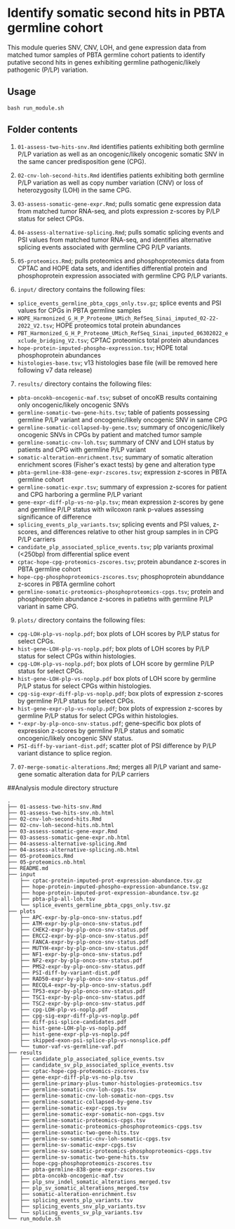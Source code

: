 # Identify somatic second hits in PBTA germline cohort

This module queries SNV, CNV, LOH, and gene expression data from matched tumor samples of PBTA germline cohort patients to identify putative second hits in genes exhibiting germline pathogenic/likely pathogenic (P/LP) variation. 

## Usage

`bash run_module.sh`

## Folder contents

1. `01-assess-two-hits-snv.Rmd` identifies patients exhibiting both germline P/LP variation as well as an oncogenic/likely oncogenic somatic SNV in the same cancer predisposition gene (CPG). 

2. `02-cnv-loh-second-hits.Rmd` identifies patients exhibiting both germline P/LP variation as well as copy number variation (CNV) or loss of heterozygosity (LOH) in the same CPG. 

3. `03-assess-somatic-gene-expr.Rmd`; pulls somatic gene expression data from matched tumor RNA-seq, and plots expression z-scores by P/LP status for select CPGs. 

4. `04-assess-alternative-splicing.Rmd`; pulls somatic splicing events and PSI values from matched tumor RNA-seq, and identifies alternative splicing events associated with germline CPG P/LP variants. 

5. `05-proteomics.Rmd`; pulls proteomics and phosphoproteomics data from CPTAC and HOPE data sets, and identifies differential protein and phosphoprotein expression associated with germline CPG P/LP variants. 

6. `input/` directory contains the following files: 
  - `splice_events_germline_pbta_cpgs_only.tsv.gz`; splice events and PSI values for CPGs in PBTA germline samples
  - `HOPE_Harmonized_G_H_P_Proteome_UMich_RefSeq_Sinai_imputed_02-22-2022_V2.tsv`; HOPE proteomics total protein abundances
  - `PBT_Harmonized_G_H_P_Proteome_UMich_RefSeq_Sinai_imputed_06302022_exclude_bridging_V2.tsv`; CPTAC proteomics total protein abundances
  - `hope-protein-imputed-phospho-expression.tsv`; HOPE total phosphoprotein abundances 
  - `histologies-base.tsv`; v13 histologies base file (will be removed here following v7 data release)

7. `results/` directory contains the following files: 
  - `pbta-oncokb-oncogenic-maf.tsv`; subset of oncoKB results containing only oncogenic/likely oncogenic SNVs
  - `germline-somatic-two-gene-hits.tsv`; table of patients possessing germline P/LP variant and oncogenic/likely oncogenic SNV in same CPG
  - `germline-somatic-collapsed-by-gene.tsv`; summary of oncogenic/likely oncogenic SNVs in CPGs by patient and matched tumor sample
  - `germline-somatic-cnv-loh.tsv`; summary of CNV and LOH status by patients and CPG with germline P/LP variant
  - `somatic-alteration-enrichment.tsv`; summary of somatic alteration enrichment scores (Fisher's exact tests) by gene and alteration type
  - `pbta-germline-838-gene-expr-zscores.tsv`; expression z-scores in PBTA germline cohort
  - `germline-somatic-expr.tsv`; summary of expression z-scores for patient and CPG harboring a germline P/LP variant
  - `gene-expr-diff-plp-vs-no-plp.tsv`; mean expression z-scores by gene and germline P/LP status with wilcoxon rank p-values assessing significance of difference  
  - `splicing_events_plp_variants.tsv`; splicing events and PSI values, z-scores, and differences relative to other hist group samples in in CPG P/LP carriers
  - `candidate_plp_associated_splice_events.tsv`; plp variants proximal (<250bp) from differential splice event
  - `cptac-hope-cpg-proteomics-zscores.tsv`; protein abundance z-scores in PBTA germline cohort
  - `hope-cpg-phosphoproteomics-zscores.tsv`; phosphoprotein abunddance z-scores in PBTA germline cohort
  - `germline-somatic-proteomics-phosphoproteomics-cpgs.tsv`; protein and phosphoprotein abundance z-scores in patietns with germline P/LP variant in same CPG. 
  
  
9. `plots/` directory contains the following files: 
  - `cpg-LOH-plp-vs-noplp.pdf`; box plots of LOH scores by P/LP status for select CPGs.
  - `hist-gene-LOH-plp-vs-noplp.pdf`; box plots of LOH scores by P/LP status for select CPGs within histologies.
  - `cpg-LOH-plp-vs-noplp.pdf`; box plots of LOH score by germline P/LP status for select CPGs.
  - `hist-gene-LOH-plp-vs-noplp.pdf` box plots of LOH score by germline P/LP status for select CPGs within histologies. 
  - `cpg-sig-expr-diff-plp-vs-noplp.pdf`; box plots of expression z-scores by germline P/LP status for select CPGs. 
  - `hist-gene-expr-plp-vs-noplp.pdf`; box plots of expression z-scores by germline P/LP status for select CPGs within histologies.
  - `*-expr-by-plp-onco-snv-status.pdf`; gene-specific box plots of expression z-scores by germline P/LP status and somatic oncogenic/likely oncogenic SNV status. 
  - `PSI-diff-by-variant-dist.pdf`; scatter plot of PSI difference by P/LP variant distance to splice region. 

7. `07-merge-somatic-alterations.Rmd`; merges all P/LP variant and same-gene somatic alteration data for P/LP carriers

##Analysis module directory structure

```
.
├── 01-assess-two-hits-snv.Rmd
├── 01-assess-two-hits-snv.nb.html
├── 02-cnv-loh-second-hits.Rmd
├── 02-cnv-loh-second-hits.nb.html
├── 03-assess-somatic-gene-expr.Rmd
├── 03-assess-somatic-gene-expr.nb.html
├── 04-assess-alternative-splicing.Rmd
├── 04-assess-alternative-splicing.nb.html
├── 05-proteomics.Rmd
├── 05-proteomics.nb.html
├── README.md
├── input
│   ├── cptac-protein-imputed-prot-expression-abundance.tsv.gz
│   ├── hope-protein-imputed-phospho-expression-abundance.tsv.gz
│   ├── hope-protein-imputed-prot-expression-abundance.tsv.gz
│   ├── pbta-plp-all-loh.tsv
│   └── splice_events_germline_pbta_cpgs_only.tsv.gz
├── plots
│   ├── APC-expr-by-plp-onco-snv-status.pdf
│   ├── ATM-expr-by-plp-onco-snv-status.pdf
│   ├── CHEK2-expr-by-plp-onco-snv-status.pdf
│   ├── ERCC2-expr-by-plp-onco-snv-status.pdf
│   ├── FANCA-expr-by-plp-onco-snv-status.pdf
│   ├── MUTYH-expr-by-plp-onco-snv-status.pdf
│   ├── NF1-expr-by-plp-onco-snv-status.pdf
│   ├── NF2-expr-by-plp-onco-snv-status.pdf
│   ├── PMS2-expr-by-plp-onco-snv-status.pdf
│   ├── PSI-diff-by-variant-dist.pdf
│   ├── RAD50-expr-by-plp-onco-snv-status.pdf
│   ├── RECQL4-expr-by-plp-onco-snv-status.pdf
│   ├── TP53-expr-by-plp-onco-snv-status.pdf
│   ├── TSC1-expr-by-plp-onco-snv-status.pdf
│   ├── TSC2-expr-by-plp-onco-snv-status.pdf
│   ├── cpg-LOH-plp-vs-noplp.pdf
│   ├── cpg-sig-expr-diff-plp-vs-noplp.pdf
│   ├── diff-psi-splice-candidates.pdf
│   ├── hist-gene-LOH-plp-vs-noplp.pdf
│   ├── hist-gene-expr-plp-vs-noplp.pdf
│   ├── skipped-exon-psi-splice-plp-vs-nonsplice.pdf
│   └── tumor-vaf-vs-germline-vaf.pdf
├── results
│   ├── candidate_plp_associated_splice_events.tsv
│   ├── candidate_sv_plp_associated_splice_events.tsv
│   ├── cptac-hope-cpg-proteomics-zscores.tsv
│   ├── gene-expr-diff-plp-vs-no-plp.tsv
│   ├── germline-primary-plus-tumor-histologies-proteomics.tsv
│   ├── germline-somatic-cnv-loh-cpgs.tsv
│   ├── germline-somatic-cnv-loh-somatic-non-cpgs.tsv
│   ├── germline-somatic-collapsed-by-gene.tsv
│   ├── germline-somatic-expr-cpgs.tsv
│   ├── germline-somatic-expr-somatic-non-cpgs.tsv
│   ├── germline-somatic-proteomics-cpgs.tsv
│   ├── germline-somatic-proteomics-phosphoproteomics-cpgs.tsv
│   ├── germline-somatic-two-gene-hits.tsv
│   ├── germline-sv-somatic-cnv-loh-somatic-cpgs.tsv
│   ├── germline-sv-somatic-expr-cpgs.tsv
│   ├── germline-sv-somatic-proteomics-phosphoproteomics-cpgs.tsv
│   ├── germline-sv-somatic-two-gene-hits.tsv
│   ├── hope-cpg-phosphoproteomics-zscores.tsv
│   ├── pbta-germline-838-gene-expr-zscores.tsv
│   ├── pbta-oncokb-oncogenic-maf.tsv
│   ├── plp_snv_indel_somatic_alterations_merged.tsv
│   ├── plp_sv_somatic_alterations_merged.tsv
│   ├── somatic-alteration-enrichment.tsv
│   ├── splicing_events_plp_variants.tsv
│   ├── splicing_events_snv_plp_variants.tsv
│   └── splicing_events_sv_plp_variants.tsv
└── run_module.sh
```
